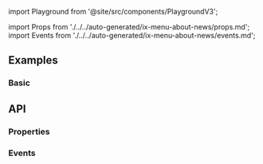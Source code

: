 import Playground from '@site/src/components/PlaygroundV3';

import Props from './../../auto-generated/ix-menu-about-news/props.md';
import Events from './../../auto-generated/ix-menu-about-news/events.md';

## Examples

### Basic

<Playground
  name="popover-news" 
  height="30rem" 
  noMargin 
  examplesByName>
</Playground>

## API

### Properties

<Props />

### Events

<Events />
